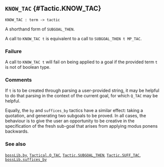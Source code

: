 ## `KNOW_TAC` {#Tactic.KNOW_TAC}


```
KNOW_TAC : term -> tactic
```



A shorthand form of `SUBGOAL_THEN`.


A call to `KNOW_TAC t` is equivalent to a call to `SUBGOAL_THEN t MP_TAC`.

### Failure

A call to `KNOW_TAC t` will fail on being applied to a goal if the
provided term `t` is not of boolean type.

### Comments

If `t` is to be created through parsing a user-provided string, it may
be helpful to do that parsing in the context of the current goal, for
which `Q_TAC` may be helpful.

Equally, the `by` and `suffices_by` tactics have a similar effect:
taking a quotation, and generating two subgoals to be proved. In all
cases, the behaviour is to give the user an opportunity to be creative
in the specification of the fresh sub-goal that arises from applying
modus ponens backwards.

### See also

[`bossLib.by`](#bossLib.by), [`Tactical.Q_TAC`](#Tactical.Q_TAC), [`Tactic.SUBGOAL_THEN`](#Tactic.SUBGOAL_THEN), [`Tactic.SUFF_TAC`](#Tactic.SUFF_TAC), [`bossLib.suffices_by`](#bossLib.suffices_by)

